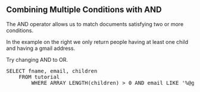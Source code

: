 ## Combining Multiple Conditions with AND

The AND operator allows us to match documents satisfying two or more conditions.

In the example on the right we only return people having at least one child and having a gmail address.

Try changing AND to OR.

<pre id="example">
SELECT fname, email, children
    FROM tutorial 
        WHERE ARRAY_LENGTH(children) > 0 AND email LIKE '%@gmail.com'
</pre>
